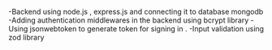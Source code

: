 -Backend  using node.js , express.js and connecting it to  database mongodb  
-Adding authentication middlewares in the backend using bcrypt library
-Using jsonwebtoken  to generate token for signing in .
-Input validation using zod library
